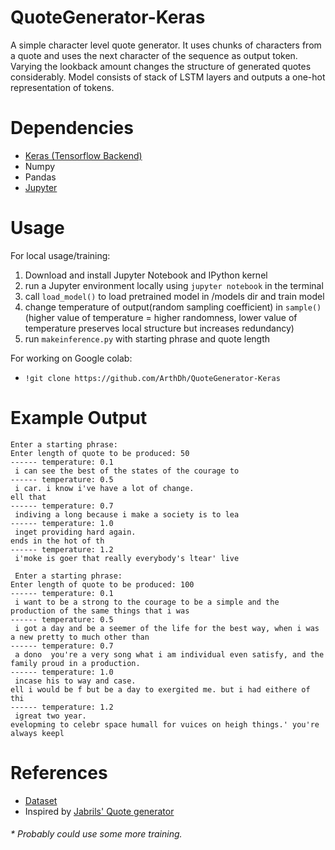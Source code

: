 # QuoteGenerator-Keras
A simple character level quote generator. It uses chunks of characters from a quote and uses the next character of the sequence as output token. Varying the lookback amount changes the structure of generated quotes considerably. Model consists of stack of LSTM layers and outputs a one-hot representation of tokens.


# Dependencies
* [Keras (Tensorflow Backend)](https://keras.io/)
* Numpy
* Pandas
* [Jupyter](http://jupyter.readthedocs.io/en/latest/install.html)

# Usage
For local usage/training:
1. Download and install Jupyter Notebook and IPython kernel
1. run a Jupyter environment locally using ``` jupyter notebook ``` in the terminal
1. call ``` load_model() ``` to load pretrained model in /models dir and train model 
1. change temperature of output(random sampling coefficient) in ```sample()``` <br>
   (higher value of temperature = higher randomness, lower value of temperature preserves local structure but increases redundancy)
1. run ``` makeinference.py ``` with starting phrase and quote length 

For working on Google colab:<br>
* ```!git clone https://github.com/ArthDh/QuoteGenerator-Keras```

# Example Output
```
Enter a starting phrase: 	
Enter length of quote to be produced: 50
------ temperature: 0.1
 i can see the best of the states of the courage to
------ temperature: 0.5
 i car. i know i've have a lot of change. 
ell that
------ temperature: 0.7
 indiving a long because i make a society is to lea
------ temperature: 1.0
 inget providing hard again. 
ends in the hot of th
------ temperature: 1.2
 i'moke is goer that really everybody's ltear' live
 
 Enter a starting phrase: 		
Enter length of quote to be produced: 100
------ temperature: 0.1
 i want to be a strong to the courage to be a simple and the production of the same things that i was
------ temperature: 0.5
 i got a day and be a seemer of the life for the best way, when i was a new pretty to much other than
------ temperature: 0.7
 a dono  you're a very song what i am individual even satisfy, and the family proud in a production. 
------ temperature: 1.0
 incase his to way and case. 
ell i would be f but be a day to exergited me. but i had eithere of thi
------ temperature: 1.2
 igreat two year. 
evelopming to celebr space humall for vuices on heigh things.' you're always keepl

```

# References
* [Dataset](https://www.researchgate.net/publication/304742521_CSV_dataset_of_76000_quotes_suitable_for_quotes_recommender_systems_or_other_analysis)
* Inspired by [Jabrils' Quote generator](https://twitter.com/SEFDStuff) 

<h6> * Probably could use some more training. </h6>
